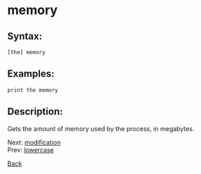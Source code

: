 # memory

## Syntax:
`[the] memory`

## Examples:
`print the memory`

## Description:
Gets the amount of memory used by the process, in megabytes.

Next: [modification](modification.md)  
Prev: [lowercase](lowercase.md)

[Back](../../README.md)
